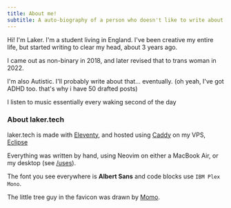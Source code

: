 ```yaml
---
title: About me!
subtitle: A auto-biography of a person who doesn't like to write about herself.
---
```

Hi! I'm Laker. I'm a student living in England.
I've been creative my entire life, but started writing to clear my head, about 3 years ago.

I came out as non-binary in 2018, and later revised that to trans woman in 2022.

I'm also Autistic. I'll probably write about that... eventually. (oh yeah, I've got ADHD too. that's why i have 50 drafted posts)

I listen to music essentially every waking second of the day

### About laker.tech
laker.tech is made with [Eleventy](https://11ty.dev), and hosted using [Caddy](https://caddyserver.com) on my VPS, [Eclipse](https://eclipse.laker.tech)

Everything was written by hand, using Neovim on either a MacBook Air, or my desktop (see [/uses](/uses)).

The font you see everywhere is **Albert Sans** and code blocks use `IBM Plex Mono`.

The little tree guy in the favicon was drawn by [Momo](https://heyheymomo.com).